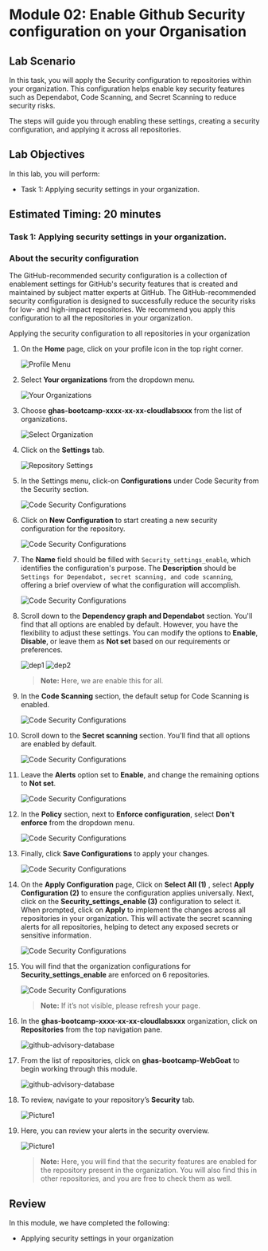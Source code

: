 # Module 02: Enable Github Security configuration on your Organisation

## Lab Scenario

In this task, you will apply the Security configuration to repositories within your organization. This configuration helps enable key security features such as Dependabot, Code Scanning, and Secret Scanning to reduce security risks.

The steps will guide you through enabling these settings, creating a security configuration, and applying it across all repositories.

## Lab Objectives
In this lab, you will perform:

- Task 1: Applying security settings in your organization.

## Estimated Timing: 20 minutes


### Task 1: Applying security settings in your organization.

### About the security configuration

The GitHub-recommended security configuration is a collection of enablement settings for GitHub's security features that is created and maintained by subject matter experts at GitHub. The GitHub-recommended security configuration is designed to successfully reduce the security risks for low- and high-impact repositories. We recommend you apply this configuration to all the repositories in your organization.

Applying the security configuration to all repositories in your organization

1. On the **Home** page, click on your profile icon in the top right corner.

   ![Profile Menu](./images/orgprofile.png)

1. Select **Your organizations** from the dropdown menu.

   ![Your Organizations](./images/org.png)

1. Choose **ghas-bootcamp-xxxx-xx-xx-cloudlabsxxx** from the list of organizations.

   ![Select Organization](./images/ghas-exercise1-4.png)

1. Click on the **Settings** tab.

   ![Repository Settings](./images/mod1org.png)

1. In the Settings menu, click-on **Configurations** under Code Security from the Security section.

   ![Code Security Configurations](./images/mod1org1.png)

1. Click on **New Configuration** to start creating a new security configuration for the repository.

   ![Code Security Configurations](./images/mod1org4.png)

1. The **Name** field should be filled with `Security_settings_enable`, which identifies the configuration's purpose. The **Description** should be `Settings for Dependabot, secret scanning, and code scanning`, offering a brief overview of what the configuration will accomplish.

   ![Code Security Configurations](./images/mod1org5.png)

1. Scroll down to the **Dependency graph and Dependabot** section. You'll find that all options are enabled by default. However, you have the flexibility to adjust these settings. You can modify the options to **Enable**, **Disable**, or leave them as **Not set** based on our requirements or preferences.

   ![dep1](./images/dep1.png)
   ![dep2](./images/dep3.png)

   >**Note:** Here, we are enable this for all.

1. In the **Code Scanning** section, the default setup for Code Scanning is enabled.

   ![Code Security Configurations](./images/codesec.png)

1. Scroll down to the **Secret scanning** section. You'll find that all options are enabled by default.

   ![Code Security Configurations](./images/mod1org6a.png)

1. Leave the **Alerts** option set to **Enable**, and change the remaining options to **Not set**.

   ![Code Security Configurations](./images/mod1org6.png)

1. In the **Policy** section, next to **Enforce configuration**, select **Don't enforce** from the dropdown menu.

   ![Code Security Configurations](./images/codesec4.png)

1. Finally, click **Save Configurations** to apply your changes.

   ![Code Security Configurations](./images/saveconf.png)

1. On the **Apply Configuration** page, Click on **Select All (1)** , select **Apply Configuration (2)** to ensure the configuration applies universally. Next, click on the **Security_settings_enable (3)** configuration to select it. When prompted, click on **Apply** to implement the changes across all repositories in your organization. This will activate the secret scanning alerts for all repositories, helping to detect any exposed secrets or sensitive information.

   ![Code Security Configurations](./images/codesec3n.png)

1. You will find that the organization configurations for **Security_settings_enable** are enforced on 6 repositories.

   ![Code Security Configurations](./images/codesec3.png)

   >**Note:** If it’s not visible, please refresh your page.

1. In the **ghas-bootcamp-xxxx-xx-xx-cloudlabsxxx** organization, click on **Repositories** from the top navigation pane.

   ![github-advisory-database](images/new-repo.png)

1. From the list of repositories, click on **ghas-bootcamp-WebGoat** to begin working through this module. 

   ![github-advisory-database](images/mod3.1.png)

1. To review, navigate to your repository’s **Security** tab.

   ![Picture1](./images/security-tabat.png)

1. Here, you can review your alerts in the security overview.

   ![Picture1](./images/advance-scanning6at.png)

   >**Note:** Here, you will find that the security features are enabled for the repository present in the organization. You will also find this in other repositories, and you are free to check them as well.

## Review

In this module, we have completed the following:

- Applying security settings in your organization
